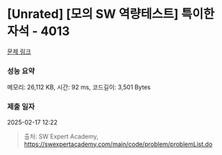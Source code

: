 # [Unrated] [모의 SW 역량테스트] 특이한 자석 - 4013 

[문제 링크](https://swexpertacademy.com/main/code/problem/problemDetail.do?contestProbId=AWIeV9sKkcoDFAVH) 

### 성능 요약

메모리: 26,112 KB, 시간: 92 ms, 코드길이: 3,501 Bytes

### 제출 일자

2025-02-17 12:22



> 출처: SW Expert Academy, https://swexpertacademy.com/main/code/problem/problemList.do
